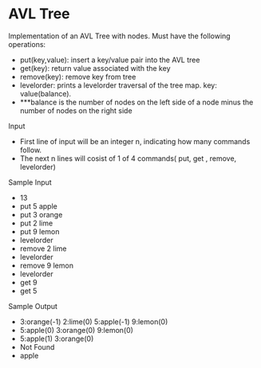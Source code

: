 # AVL Tree
Implementation of an AVL Tree with nodes. Must have the following operations:
- put(key,value): insert a key/value pair into the AVL tree
- get(key): return value associated with the key
- remove(key): remove key from tree
- levelorder: prints a levelorder traversal of the tree map. key: value(balance).
- ***balance is the number of nodes on the left side of a node minus the number of nodes on the right side

Input
- First line of input will be an integer n, indicating how many commands follow.
- The next n lines will cosist of 1 of 4 commands( put, get , remove, levelorder)

Sample Input
- 13
- put 5 apple
- put 3 orange
- put 2 lime
- put 9 lemon
- levelorder
- remove 2 lime
- levelorder
- remove 9 lemon
- levelorder
- get 9
- get 5

Sample Output
- 3:orange(-1) 2:lime(0) 5:apple(-1) 9:lemon(0) 
- 5:apple(0) 3:orange(0) 9:lemon(0)
- 5:apple(1) 3:orange(0) 
- Not Found
- apple
